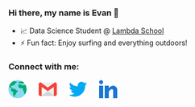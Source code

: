 ### Hi there, my name is Evan 👋 

- 📈 Data Science Student @ [Lambda School](https://lambdaschool.com/)
- ⚡ Fun fact: Enjoy surfing and everything outdoors!

### Connect with me:

[<img align="left" style="margin-right: 1.5rem" alt="portfolio" width="36px" src="assets\portfolio.svg" />][portfolio]

[<img align="left" style="margin-right: 1.5rem" alt="gmail" width="36px" src="assets\gmail.svg" />][gmail]

[<img align="left" style="margin-right: 1.5rem" alt="twitter" width="36px" src="assets\013-twitter-1.svg" />][twitter]

[<img align="left" style="margin-right: 1.5rem" alt="linkedIn" width="36px" src="assets\linkedin.svg" />][linkedin]

<br />

[portfolio]: http://evangrinalds.com/
[gmail]: https://mail.google.com/mail/u/0/?fs=1&to=evanpersonalbiz@gmail.com&su=SUBJECT&body=BODY&tf=cm
[twitter]: https://twitter.com/evanpersonalbiz
[linkedin]: www.linkedin.com/in/evan-grinalds



